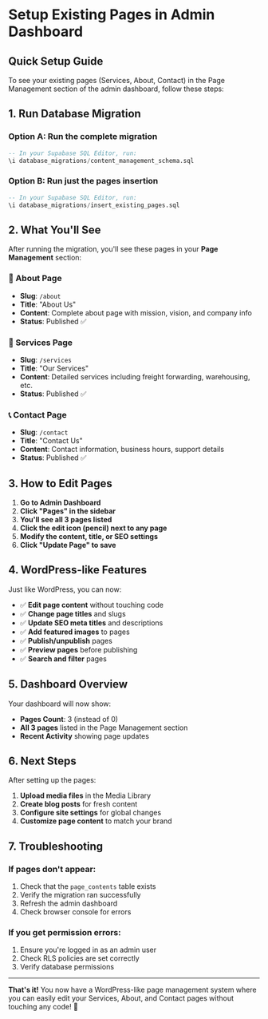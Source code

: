 # Setup Existing Pages in Admin Dashboard

## Quick Setup Guide

To see your existing pages (Services, About, Contact) in the Page Management section of the admin dashboard, follow these steps:

## 1. Run Database Migration

### Option A: Run the complete migration
```sql
-- In your Supabase SQL Editor, run:
\i database_migrations/content_management_schema.sql
```

### Option B: Run just the pages insertion
```sql
-- In your Supabase SQL Editor, run:
\i database_migrations/insert_existing_pages.sql
```

## 2. What You'll See

After running the migration, you'll see these pages in your **Page Management** section:

### 📄 About Page
- **Slug**: `/about`
- **Title**: "About Us"
- **Content**: Complete about page with mission, vision, and company info
- **Status**: Published ✅

### 🚚 Services Page  
- **Slug**: `/services`
- **Title**: "Our Services"
- **Content**: Detailed services including freight forwarding, warehousing, etc.
- **Status**: Published ✅

### 📞 Contact Page
- **Slug**: `/contact`
- **Title**: "Contact Us"
- **Content**: Contact information, business hours, support details
- **Status**: Published ✅

## 3. How to Edit Pages

1. **Go to Admin Dashboard**
2. **Click "Pages" in the sidebar**
3. **You'll see all 3 pages listed**
4. **Click the edit icon (pencil) next to any page**
5. **Modify the content, title, or SEO settings**
6. **Click "Update Page" to save**

## 4. WordPress-like Features

Just like WordPress, you can now:

- ✅ **Edit page content** without touching code
- ✅ **Change page titles** and slugs
- ✅ **Update SEO meta titles** and descriptions
- ✅ **Add featured images** to pages
- ✅ **Publish/unpublish** pages
- ✅ **Preview pages** before publishing
- ✅ **Search and filter** pages

## 5. Dashboard Overview

Your dashboard will now show:
- **Pages Count**: 3 (instead of 0)
- **All 3 pages** listed in the Page Management section
- **Recent Activity** showing page updates

## 6. Next Steps

After setting up the pages:

1. **Upload media files** in the Media Library
2. **Create blog posts** for fresh content
3. **Configure site settings** for global changes
4. **Customize page content** to match your brand

## 7. Troubleshooting

### If pages don't appear:
1. Check that the `page_contents` table exists
2. Verify the migration ran successfully
3. Refresh the admin dashboard
4. Check browser console for errors

### If you get permission errors:
1. Ensure you're logged in as an admin user
2. Check RLS policies are set correctly
3. Verify database permissions

---

**That's it!** You now have a WordPress-like page management system where you can easily edit your Services, About, and Contact pages without touching any code! 🎉
